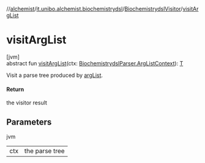 //[alchemist](../../../index.md)/[it.unibo.alchemist.biochemistrydsl](../index.md)/[BiochemistrydslVisitor](index.md)/[visitArgList](visit-arg-list.md)

# visitArgList

[jvm]\
abstract fun [visitArgList](visit-arg-list.md)(ctx: [BiochemistrydslParser.ArgListContext](../-biochemistrydsl-parser/-arg-list-context/index.md)): [T](../../it.unibo.alchemist.model.implementations.conditions/-generic-molecule-present/index.md)

Visit a parse tree produced by [argList](../-biochemistrydsl-parser/arg-list.md).

#### Return

the visitor result

## Parameters

jvm

| | |
|---|---|
| ctx | the parse tree |
